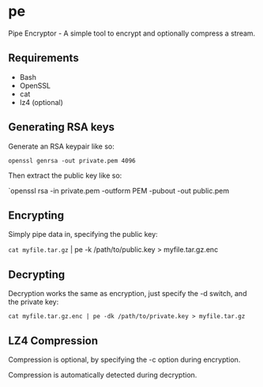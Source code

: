 # pe
Pipe Encryptor - A simple tool to encrypt and optionally compress a stream.

## Requirements

* Bash
* OpenSSL
* cat
* lz4 (optional)

## Generating RSA keys
Generate an RSA keypair like so:

`openssl genrsa -out private.pem 4096`

Then extract the public key like so:

`openssl rsa -in private.pem -outform PEM -pubout -out public.pem

## Encrypting

Simply pipe data in, specifying the public key:

`cat myfile.tar.gz` | pe -k /path/to/public.key > myfile.tar.gz.enc

## Decrypting

Decryption works the same as encryption, just specify the -d switch,
and the private key:

`cat myfile.tar.gz.enc | pe -dk /path/to/private.key > myfile.tar.gz`

## LZ4 Compression

Compression is optional, by specifying the -c option during encryption.

Compression is automatically detected during decryption. 
